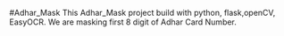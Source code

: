 #Adhar_Mask
This Adhar_Mask project build with python, flask,openCV, EasyOCR.
We are masking first 8 digit of Adhar Card Number.